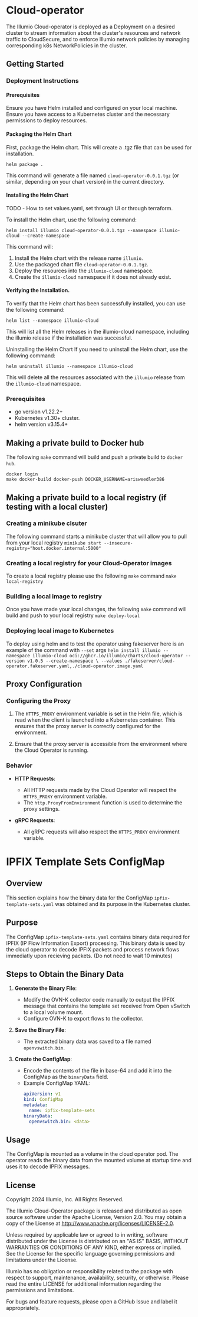 # Cloud-operator
The Illumio Cloud-operator is deployed as a Deployment on a desired cluster to stream information about the cluster's resources and network traffic to CloudSecure, and to enforce Illumio network policies by managing corresponding k8s NetworkPolicies in the cluster.

## Getting Started

### Deployment Instructions
#### Prerequisites
Ensure you have Helm installed and configured on your local machine.
Ensure you have access to a Kubernetes cluster and the necessary permissions to deploy resources.

#### Packaging the Helm Chart
First, package the Helm chart. This will create a .tgz file that can be used for installation.
```
helm package .
```
This command will generate a file named `cloud-operator-0.0.1.tgz` (or similar, depending on your chart version) in the current directory.

#### Installing the Helm Chart

TODO - How to set values.yaml, set through UI or through terraform.

To install the Helm chart, use the following command:
```
helm install illumio cloud-operator-0.0.1.tgz --namespace illumio-cloud --create-namespace
```
This command will:

1. Install the Helm chart with the release name `illumio`.
1. Use the packaged chart file `cloud-operator-0.0.1.tgz`.
1. Deploy the resources into the `illumio-cloud` namespace.
1. Create the `illumio-cloud` namespace if it does not already exist.

#### Verifying the Installation.
To verify that the Helm chart has been successfully installed, you can use the following command:

```
helm list --namespace illumio-cloud
```
This will list all the Helm releases in the illumio-cloud namespace, including the illumio release if the installation was successful.

Uninstalling the Helm Chart
If you need to uninstall the Helm chart, use the following command:

```
helm uninstall illumio --namespace illumio-cloud
```
This will delete all the resources associated with the `illumio` release from the `illumio-cloud` namespace.

### Prerequisites
- go version v1.22.2+
- Kubernetes v1.30+ cluster.
- helm version v3.15.4+

## Making a private build to Docker hub

The following `make` command will build and push a private build to `docker
hub`.

```
docker login
make docker-build docker-push DOCKER_USERNAME=arisweedler386
```

## Making a private build to a local registry (if testing with a local cluster)

### Creating a minikube clsuter

The following command starts a minikube cluster that will allow you to pull from your local registry
`
minikube start --insecure-registry="host.docker.internal:5000"
`

### Creating a local registry for your Cloud-Operator images

To create a local registry please use the following `make` command
`
make local-registry
`

### Building a local image to registry

Once you have made your local changes, the following `make` command will build and push to your local registry
`
make deploy-local
`

### Deploying local image to Kubernetes

To deploy using helm and to test the operator using fakeserver here is an example of the command with `--set` args
`
helm install illumio --namespace illumio-cloud oci://ghcr.io/illumio/charts/cloud-operator --version v1.0.5 --create-namespace \
 --values ./fakeserver/cloud-operator.fakeserver.yaml,./cloud-operator.image.yaml
`

## Proxy Configuration

### Configuring the Proxy

1. The `HTTPS_PROXY` environment variable is set in the Helm file, which is read when the client is launched into a Kubernetes container. This ensures that the proxy server is correctly configured for the environment.

2. Ensure that the proxy server is accessible from the environment where the Cloud Operator is running.

### Behavior

- **HTTP Requests**:
  - All HTTP requests made by the Cloud Operator will respect the `HTTPS_PROXY` environment variable.
  - The `http.ProxyFromEnvironment` function is used to determine the proxy settings.

- **gRPC Requests**:
  - All gRPC requests will also respect the `HTTPS_PROXY` environment variable.


# IPFIX Template Sets ConfigMap

## Overview
This section explains how the binary data for the ConfigMap `ipfix-template-sets.yaml` was obtained and its purpose in the Kubernetes cluster.

## Purpose
The ConfigMap `ipfix-template-sets.yaml` contains binary data required for IPFIX (IP Flow Information Export) processing. This binary data is used by the cloud operator to decode IPFIX packets and process network flows immediatly upon recieving packets. (Do not need to wait 10 minutes)

## Steps to Obtain the Binary Data

1. **Generate the Binary File**:
   - Modify the OVN-K collector code manually to output the IPFIX message that contains the template set received from Open vSwitch to a local volume mount.
   - Configure OVN-K to export flows to the collector.

2. **Save the Binary File**:
   - The extracted binary data was saved to a file named `openvswitch.bin`.

3. **Create the ConfigMap**:
   - Encode the contents of the file in base-64 and add it into the ConfigMap as the `binaryData` field.
   - Example ConfigMap YAML:
     ```yaml
     apiVersion: v1
     kind: ConfigMap
     metadata:
       name: ipfix-template-sets
     binaryData:
       openvswitch.bin: <data>
     ```


## Usage
The ConfigMap is mounted as a volume in the cloud operator pod. The operator reads the binary data from the mounted volume at startup time and uses it to decode IPFIX messages.


## License

Copyright 2024 Illumio, Inc. All Rights Reserved.

The Illumio Cloud-Operator package is released and distributed as open source software under the Apache License, Version 2.0. You may obtain a copy of the License at http://www.apache.org/licenses/LICENSE-2.0.

Unless required by applicable law or agreed to in writing, software distributed under the License is distributed on an "AS IS" BASIS, WITHOUT WARRANTIES OR CONDITIONS OF ANY KIND, either express or implied. See the License for the specific language governing permissions and limitations under the License.

Illumio has no obligation or responsibility related to the package with respect to support, maintenance, availability, security, or otherwise. Please read the entire LICENSE for additional information regarding the permissions and limitations.

For bugs and feature requests, please open a GitHub Issue and label it appropriately.
